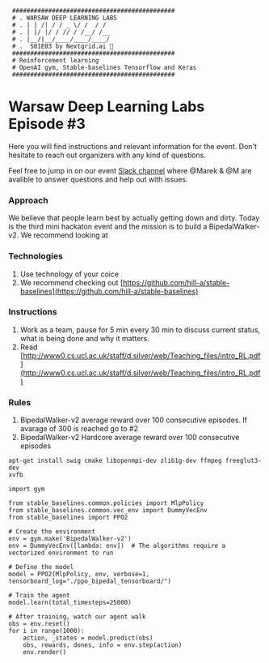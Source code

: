 ```
 #############################################    
 # . WARSAW DEEP LEARNING LABS
 # . | | /| / / _ \/ /  / /     
 # . | |/ |/ / // / /__/ /__    
 # . |__/|__/____/____/____/    
 # .  S01E03 by Nextgrid.ai 👾
 #############################################    
 # Reinforcement learning 
 # OpenAI gym, Stable-baselines Tensorflow and Keras
 #############################################
```

# Warsaw Deep Learning Labs Episode #3

Here you will find instructions and relevant information for the event. Don't hesitate to reach out organizers with any kind of questions.

Feel free to jump in on our event [Slack channel](https://join.slack.com/t/warsawdeeplea-lin3168/shared_invite/enQtNzY3NTE5MTU0NjI5LTljMGY4MmIwODNiNDYwZGIzMzAxNDE3YTVjODdmN2U3NTdkMzQwMjYyOWFjODUzMjIyMWNhOGExZDc2ZDc0NzQ) where @Marek & @M are avalible to answer questions and help out with issues.

### Approach
We believe that people learn best by actually getting down and dirty. Today is the third mini hackaton event and the mission is to build a BipedalWalker-v2. We recommend looking at 

### Technologies 

1. Use technology of your coice 
2. We recommend checking out [https://github.com/hill-a/stable-baselines](https://github.com/hill-a/stable-baselines)


### Instructions

1. Work as a team, pause for 5 min every 30 min to discuss current status, what is being done and why it matters. 
2. Read [http://www0.cs.ucl.ac.uk/staff/d.silver/web/Teaching_files/intro_RL.pdf](http://www0.cs.ucl.ac.uk/staff/d.silver/web/Teaching_files/intro_RL.pdf)

### Rules

1. BipedalWalker-v2 average reward over 100 consecutive episodes.  If avarage of 300 is reached go to #2
2. BipedalWalker-v2 Hardcore average reward over 100 consecutive episodes

```
apt-get install swig cmake libopenmpi-dev zlib1g-dev ffmpeg freeglut3-dev 
xvfb
```

```
import gym

from stable_baselines.common.policies import MlpPolicy
from stable_baselines.common.vec_env import DummyVecEnv
from stable_baselines import PPO2

# Create the environment
env = gym.make('BipedalWalker-v2')
env = DummyVecEnv([lambda: env])  # The algorithms require a vectorized environment to run

# Define the model
model = PPO2(MlpPolicy, env, verbose=1, tensorboard_log="./ppo_bipedal_tensorboard/")

# Train the agent
model.learn(total_timesteps=25000)

# After training, watch our agent walk
obs = env.reset()
for i in range(1000):
    action, _states = model.predict(obs)
    obs, rewards, dones, info = env.step(action)
    env.render()
```




